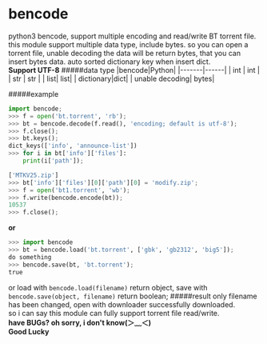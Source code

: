 bencode
=======

python3 bencode, support multiple encoding and read/write BT torrent file.
this module support multiple data type, include bytes. so you can open a torrent file, unable decoding the data will be return bytes, that you can insert bytes data. auto sorted dictionary key when insert dict.  
**Support UTF-8**
#####data type
|bencode|Python|
|-------|------|
| int | int |
| str | str |
| list| list|
| dictionary|dict|
| unable decoding| bytes|

#####example
```python
import bencode;
>>> f = open('bt.torrent', 'rb');
>>> bt = bencode.decode(f.read(), 'encoding; default is utf-8');
>>> f.close();
>>> bt.keys();
dict_keys(['info', 'announce-list'])
>>> for i in bt['info']['files']:
    print(i['path']);

['MTKV25.zip']
>>> bt['info']['files'][0]['path'][0] = 'modify.zip';
>>> f = open('bt1.torrent', 'wb');
>>> f.write(bencode.encode(bt));
10537
>>> f.close();
```

**or**  

```python
>>> import bencode
>>> bt = bencode.load('bt.torrent', ['gbk', 'gb2312', 'big5']);
do something
>>> bencode.save(bt, 'bt.torrent');
true
```  

or load with `bencode.load(filename)` return object, save with `bencode.save(object, filename)` return boolean;
#####result
only filename has been changed, open with downloader successfully downloaded.  
so i can say this module can fully support torrent file read/write.  
**have BUGs? oh sorry, i don't know(＞﹏＜)**  
**Good Lucky**
